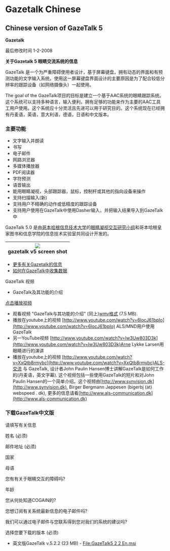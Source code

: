 

# Gazetalk Chinese 

##  Chinese version of GazeTalk 5 

**Gazetalk**

最后修改时间 1-2-2008   

**关于Gazetalk 5 眼睛交流系统的信息**

GazeTalk 是一个为严重障碍使用者设计，基于屏幕键盘，拥有动态的界面和有预测功能的文字输入系统。使用这一屏幕键盘界面设计的主要原因是为了配合较低分辨率的跟踪设备（如网络摄像头）一起使用。 

The goal of the GazeTalk项目的目标是建立一个基于AAC系统的眼睛跟踪系统。这个系统可以支持多种语言，输入便利，拥有足够的功能来作为主要的AAC工具工用户使用。这个系统应十分灵活且先进可以用于研究目的。这个系统现在已经拥有丹麦语，英语，意大利语，德语，日语和中文版本。 

###  主要功能 

* 文字输入并朗读 
* 书写 
* 电子邮件 
* 网路浏览器 
* 多媒体播放器 
* PDF阅读器 
* 字符预测 
* 语音输出 
* 能用眼睛凝视，头部跟踪器，鼠标，控制杆或其他的指向设备来操作 
* 支持扫描输入(新) 
* 支持用户不精确的动作或低精度的跟踪设备 
* 支持用户使用在GazeTalk中使用Dasher输入，并把输入结果导入到GazeTalk中 

GazeTalk 5.0 是由[哥本哈根信息技术大学][1]的[眼睛凝视交互研究小组][2]和哥本哈根皇家图书和信息学院的信息技术实验室共同设计开发的。 

|![][3]<br>gazetalk v5 screen shot<br>|
|:---:|

* [更多有关Gazetalk的信息](http://wiki.cogain.org/images/6/60/Gazetalk_manual_ch.pdf)
* [如何在GazeTalk中收集数据](http://wiki.cogain.org/images/1/1b/Data_recording_ch.pdf)

GazeTalk 视频  
* GazeTalk及其功能的介绍 

[点击播放视频][4]

* 观看视频 "GazeTalk与其功能的介绍" (同上)[wmv格式][5] (7.5 MB).
* 播放在youtube上的视频 [http://www.youtube.com/watch?v=6locJ61bpIo](http://www.youtube.com/watch?v=6locJ61bpIo) ALS/MND用户使用GazeTalk
* 另一YouTube视频 [http://www.youtube.com/watch?v=lw3Uw803D3k](http://www.youtube.com/watch?v=lw3Uw803D3k)Arne Lykke Larsen用眼睛进行的演讲 
* 播放在youtube上的视频 [http://www.youtube.com/watch?v=XxQtb8rmybc](http://www.youtube.com/watch?v=XxQtb8rmybc)ALS-交流 与 GazeTalk, 设计者John Paulin Hansen博士讲解GazeTalk是如何工作的(丹麦语，英文字幕). 这个视频包括一些使用GazeTalk的短片和对John Paulin Hansen的一个简单介绍。这个视频由[http://www.synvision.dk](http://www.synvision.dk), Birger Bergmann Jeppesen (bigerbj (at) webspeed . dk), 更多的信息请看[http://www.als-communication.dk](http://www.als-communication.dk) 


###  下载GazeTalk中文版 

请填写有关信息 

姓名 (必须) 

邮件地址 (必须) 

国家 

母语 

您有有关于眼睛交互的障碍吗? 

年龄 

您从何处知道COGAIN的? 

您想订阅有关系统最新信息的电子邮件吗? 

我们可以通过电子邮件与您联系得到您对我们的系统的建议吗? 

选择您要下载的版本 (必须) 

* 英文版GazeTalk v.5.2.2 (23 MB) - [File:GazeTalk5 2 2 En.msi](6)


[1]: http://www.itu.dk
[2]: http://www.itu.dk/research/EyeGazeInteraction/
[3]: http://wiki.cogain.org/images/3/37/Gazetalk_interface.jpg
[4]: http://wiki.cogain.org/images/a/ab/GazeTalk.swf "GazeTalk.swf"
[5]: http://wiki.cogain.org/images/f/fc/GazeTalk_en.wmv
[6]: /Videos/GazeTalk5_2_2_En.msi

  
<!--stackedit_data:
eyJoaXN0b3J5IjpbLTY1NTg2ODg3MiwtMTM4NjgwMDYxN119
-->